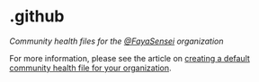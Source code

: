 # .github

*Community health files for the [@FayaSensei](https://github.com/faya-sensei) organization*

For more information, please see the article on [creating a default community health file for your organization](https://help.github.com/en/articles/creating-a-default-community-health-file-for-your-organization).